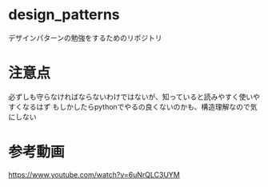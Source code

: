 # design_patterns
デザインパターンの勉強をするためのリポジトリ

# 注意点
必ずしも守らなければならないわけではないが、知っていると読みやすく使いやすくなるはず
もしかしたらpythonでやるの良くないのかも、構造理解なので気にしない

# 参考動画
https://www.youtube.com/watch?v=6uNrQLC3UYM